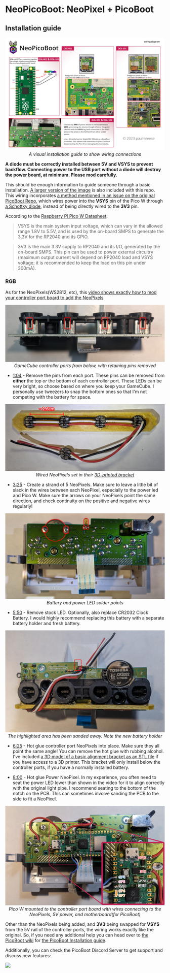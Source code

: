 # NeoPicoBoot: NeoPixel + PicoBoot

## Installation guide

<p align="center">
  <img src="/assets/NeoPicoBoot_Wiring_Diagram_small.jpg" alt="NeoPicoBoot Wiring Diagram"/>
  <i>
    A visual installation guide to show wiring connections
  </i>
</p>

**A diode must be correctly installed between 5V and VSYS to prevent backflow. Connecting power to the USB port without a diode will destroy the power board, at minimum. Please mod carefully.**

This should be enough information to guide someone through a basic installation. [A larger version of the image](/assets/NeoPicoBoot_Wiring_Diagram.jpg) is also included with this repo. This wiring incorporates [a method mentioned in an issue on the original PicoBoot Repo](https://github.com/webhdx/PicoBoot/issues/75#issuecomment-1539225503), which wires power into the **VSYS** pin of the Pico W through [a Schottky diode](https://www.amazon.com/dp/B0BYWPMRT1), instead of being directly wired to the **3V3** pin.

According to the [Raspberry Pi Pico W Datasheet](https://datasheets.raspberrypi.com/picow/pico-w-datasheet.pdf):
> VSYS is the main system input voltage, which can vary in the allowed range 1.8V to 5.5V, and is used by the on-board SMPS to generate the 3.3V for the RP2040 and its GPIO.

> 3V3 is the main 3.3V supply to RP2040 and its I/O, generated by the on-board SMPS. This pin can be used to power external circuitry (maximum output current will depend on RP2040 load and VSYS voltage; it is recommended to keep the load on this pin under 300mA).

### RGB
As for the NeoPixels(WS2812, etc), this [video shows exactly how to mod your controller port board to add the NeoPixels](https://youtu.be/1XUOI1c_viQ?si=Boch__JV7q4JWGpH)
<p align="center">
  <img src="/assets/NeoPixel_Locations_Highlighted_small.jpg" alt="View of the GameCube controller port PCB from below, with the center retaining pins removed(highlighted in red)."/>
  <i>GameCube controller ports from below, with retaining pins removed</i>
</p>

* [1:04](https://youtu.be/1XUOI1c_viQ?si=35ieH2EPR0lPXH_Q&t=64) - Remove the pins from each port. These pins can be removed from **either** the top *or* the bottom of each controller port. These LEDs can be very bright, so choose based on where you keep your GameCube. I personally use tweezers to snap the bottom ones so that I'm not competing with the battery for space.
<p align="center">
  <img src="/assets/Hot_Glued_NeoPixels_small.jpg" alt="Five NeoPixels wired together in a chain, with four of them hot-glued into a 3d-printed bracket."/>
  <i>Wired NeoPixels set in their <a href="/assets/NeoPixel_Bracket.stl">3D-printed bracket</a></i>
</p>

* [3:25](https://youtu.be/1XUOI1c_viQ?si=mzvSUIralLa4HMga&t=205) - Create a strand of 5 NeoPixels. Make sure to leave a little bit of slack in the wires between each NeoPixel, especially to the power led and Pico W. Make sure the arrows on your NeoPixels point the same direction, and check continuity on the positive and negative wires regularly!
<p align="center">
  <img src="/assets/LED_and_Battery_Controller_Board_small.jpg" alt="View of the GameCube controller port PCB from the back, highlighting the pins of the power LED and Battery"/>
  <i>Battery and power LED solder points</i>
</p>

* [5:50](https://youtu.be/1XUOI1c_viQ?si=wtnrG3PIRv7RvrTk&t=350) - Remove stock LED. Optionally, also replace CR2032 Clock Battery. I would highly recommend replacing this battery with a separate battery holder and fresh battery.
<p align="center">
  <img src="/assets/Controller_Board_w_NeoPixels_small.jpg" alt="View of the GameCube controller port PCB from the front, with the sanded/filed-away area highlighted. A new battery holder with a new battery is shown."/>
  <i>The highlighted area has been sanded away. Note the new battery holder</i>
</p>

* [6:25](https://youtu.be/1XUOI1c_viQ?si=p0bYnIFZQqc9hqtQ&t=385) - Hot glue controller port NeoPixels into place. Make sure they all point the same angle! You can remove the hot glue with rubbing alcohol. I've included [a 3D model of a basic alignment bracket as an STL file](/assets/NeoPixel_Bracket.stl) if you have access to a 3D printer. This bracket will only install below the controller ports, if you have a normally installed battery.

* [8:00](https://youtu.be/1XUOI1c_viQ?si=zBVIya90WfhzKUA-&t=480) - Hot glue Power NeoPixel. In my experience, you often need to seat the power LED lower than shown in the video for it to align correctly with the original light pipe. I recommend seating to the bottom of the notch on the PCB. This can sometimes involve sanding the PCB to the side to fit a NeoPixel.
<p align="center">
  <img src="/assets/Finished_Controller_Board_w_Inset_small.jpg" alt="View of the GameCube controller port PCB from the back, with the Pico W wired to the NeoPixels, the 5V rail of GameCube, and wires to connect to the GameCube motherboard">
  <i>Pico W mounted to the controller port board with wires connecting to the NeoPixels, 5V power, and motherboard(for PicoBoot)</i>
</p>


Other than the NeoPixels being added, and **3V3** being swapped for **VSYS** from the 5V rail of the controller ports, the wiring works exactly like the original. So, if you need any additional help you can head over to [the PicoBoot wiki](https://github.com/webhdx/PicoBoot/wiki) for [the PicoBoot Installation guide](../../wiki/Installation-guide).

Additionally, you can check the PicoBoot Discord Server to get support and discuss new features:

[![](https://dcbadge.vercel.app/api/server/fEhyWRPCmb)](https://click.webhdx.dev/discord)

